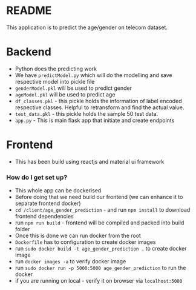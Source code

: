 # README #

This application is to predict the age/gender on telecom dataset.

# Backend #
* Python does the predicting work
* We have `predictModel.py` which will do the modelling and save respective model into pickle file
* `genderModel.pkl` will be used to predict gender
* `ageModel.pkl` will be used to predict age
* `df_classes.pkl` - this pickle holds the information of label encoded respective classes. Helpful to retransform and find the actual value.
* `test_data.pkl` - this pickle holds the sample 50 test data.
* `app.py` - This is main flask app that initiate and create endpoints

# Frontend #
* This has been build using reactjs and material ui framework


### How do I get set up? ###

* This whole app can be dockerised
* Before doing that we need build our frontend (we can enhance it to separate frontend docker)
* `cd /client/age_gender_prediction` - and run `npm install` to download frontend dependencies
*  run `npm run build` - frontend will be compiled and packed into build folder
* Once this is done we can run docker from the root
* `Dockerfile` has to configuration to create docker images
* run `sudo docker build -t age_gender_prediction .` to create docker image
* run `docker images -a` to verify docker image
* run `sudo docker run -p 5000:5000 age_gender_prediction` to run the docker
* if you are running on local - verify it on browser via `localhost:5000`
